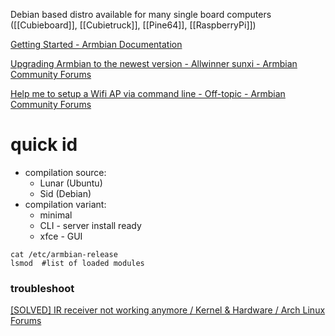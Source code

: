 
Debian based distro available for many single board computers ([[Cubieboard]], [[Cubietruck]], [[Pine64]], [[RaspberryPi]])


[Getting Started - Armbian Documentation](https://docs.armbian.com/User-Guide_Getting-Started/)

[Upgrading Armbian to the newest version - Allwinner sunxi - Armbian Community Forums](https://forum.armbian.com/topic/14422-upgrading-armbian-to-the-newest-version/)


[Help me to setup a Wifi AP via command line - Off-topic - Armbian Community Forums](https://forum.armbian.com/topic/13628-help-me-to-setup-a-wifi-ap-via-command-line/)



# quick id

- compilation source: 
	- Lunar (Ubuntu)
	-  Sid (Debian)
- compilation variant:
	- minimal
	- CLI - server install ready
	- xfce - GUI


```shell
cat /etc/armbian-release  
lsmod  #list of loaded modules
```


### troubleshoot

[\[SOLVED\] IR receiver not working anymore / Kernel & Hardware / Arch Linux Forums](https://bbs.archlinux.org/viewtopic.php?id=145777)